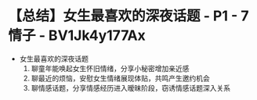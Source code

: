 # 【总结】女生最喜欢的深夜话题 - P1 - 7情子 - BV1Jk4y177Ax

-   女生最喜欢的深夜话题
    1.  聊童年能唤起女生怀旧情绪，分享小秘密增加亲近感
    2.  聊最近的烦恼，安慰女生情绪展现体贴，共鸣产生邀约机会
    3.  聊情感话题，分享情感经历进入暧昧阶段，窃诱情感话题深入关系
